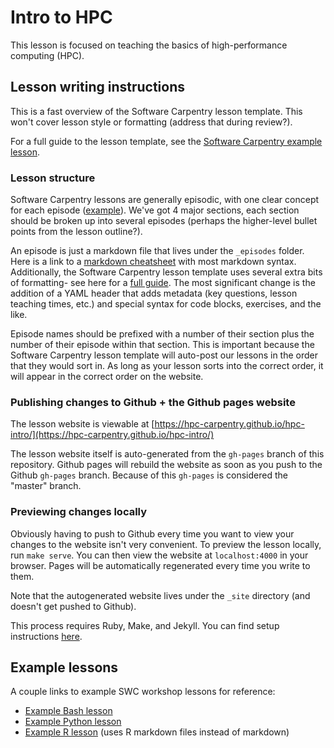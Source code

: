 # Intro to HPC 

This lesson is focused on teaching the basics of high-performance computing (HPC).

## Lesson writing instructions

This is a fast overview of the Software Carpentry lesson template. 
This won't cover lesson style or formatting (address that during review?).

For a full guide to the lesson template, see the 
[Software Carpentry example lesson](http://swcarpentry.github.io/lesson-example/). 

### Lesson structure

Software Carpentry lessons are generally episodic, with one clear concept for each episode 
([example](http://swcarpentry.github.io/r-novice-gapminder/)). 
We've got 4 major sections, each section should be broken up into several episodes 
(perhaps the higher-level bullet points from the lesson outline?).

An episode is just a markdown file that lives under the `_episodes` folder. 
Here is a link to a [markdown cheatsheet](https://github.com/adam-p/markdown-here/wiki/Markdown-Cheatsheet) with most markdown syntax.
Additionally, the Software Carpentry lesson template uses several extra bits of formatting- see here for a [full guide](http://swcarpentry.github.io/lesson-example/04-formatting/).
The most significant change is the addition of a YAML header that adds metadata (key questions, lesson teaching times, etc.)
and special syntax for code blocks, exercises, and the like.

Episode names should be prefixed with a number of their section plus the number of their episode within that section. 
This is important because the Software Carpentry lesson template will auto-post our lessons in the order that they would sort in. 
As long as your lesson sorts into the correct order, 
it will appear in the correct order on the website.

### Publishing changes to Github + the Github pages website

The lesson website is viewable at [https://hpc-carpentry.github.io/hpc-intro/](https://hpc-carpentry.github.io/hpc-intro/)

The lesson website itself is auto-generated from the `gh-pages` branch of this repository. 
Github pages will rebuild the website as soon as you push to the Github `gh-pages` branch.
Because of this `gh-pages` is considered the "master" branch.

### Previewing changes locally

Obviously having to push to Github every time you want to view your changes to the website isn't very convenient.
To preview the lesson locally, run `make serve`.
You can then view the website at `localhost:4000` in your browser.
Pages will be automatically regenerated every time you write to them.

Note that the autogenerated website lives under the `_site` directory 
(and doesn't get pushed to Github).

This process requires Ruby, Make, and Jekyll. You can find setup instructions [here](http://swcarpentry.github.io/lesson-example/setup/).

## Example lessons

A couple links to example SWC workshop lessons for reference:

* [Example Bash lesson](https://github.com/swcarpentry/shell-novice)
* [Example Python lesson](https://github.com/swcarpentry/python-novice-inflammation)
* [Example R lesson](https://github.com/swcarpentry/r-novice-gapminder) (uses R markdown files instead of markdown)


